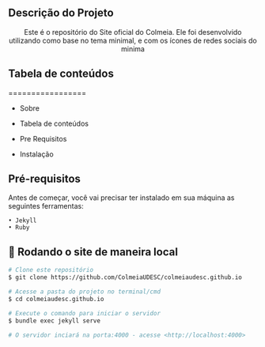 
  

## Descrição do Projeto

  

  

<p  align= "center">Este é o repositório do Site oficial do Colmeia. Ele foi desenvolvido utilizando como base no tema minimal, e com os ícones de redes sociais do minima</p>

  

  

## Tabela de conteúdos

  

=================

* Sobre

* Tabela de conteúdos

*  Pre Requisitos

*  Instalação

  


## Pré-requisitos

  

Antes de começar, você vai precisar ter instalado em sua máquina as seguintes ferramentas:

	• Jekyll
	• Ruby
	

## 🎲 Rodando o site de maneira local

```bash
# Clone este repositório
$ git clone https://github.com/ColmeiaUDESC/colmeiaudesc.github.io

# Acesse a pasta do projeto no terminal/cmd
$ cd colmeiaudesc.github.io

# Execute o comando para iniciar o servidor
$ bundle exec jekyll serve

# O servidor inciará na porta:4000 - acesse <http://localhost:4000>
```

